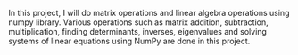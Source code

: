 In this project, I will do matrix operations and linear algebra operations using numpy library. Various operations such as matrix addition, subtraction, multiplication, finding determinants, inverses, eigenvalues and solving systems of linear equations using NumPy are done in this project.